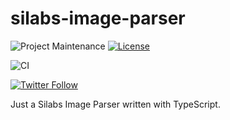 # silabs-image-parser

![Project Maintenance](https://img.shields.io/maintenance/yes/2020.svg)
[![License](https://img.shields.io/github/license/PedroLamas/silabs-image-parser.svg)](https://github.com/PedroLamas/silabs-image-parser/blob/master/LICENSE)

![CI](https://github.com/PedroLamas/silabs-image-parser/workflows/CI/badge.svg)

[![Twitter Follow](https://img.shields.io/twitter/follow/pedrolamas?style=social)](https://twitter.com/pedrolamas)

Just a Silabs Image Parser written with TypeScript.
